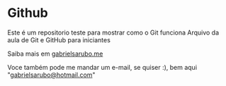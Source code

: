 # Github

Este é um repositorio teste para mostrar como o Git funciona
Arquivo da aula de Git e GitHub para iniciantes

Saiba mais em [gabrielsarubo.me](https://www.facebook.com/itsgabrielsousas)

Voce também pode me mandar um e-mail, se quiser :), bem aqui "gabrielsarubo@hotmail.com"